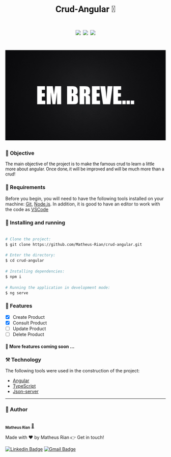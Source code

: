<h1 style="font-family: roboto;" align='center'>Crud-Angular 🚀</h1>

<h1 style="font-family: roboto;" align='center'>
  <img src='https://img.shields.io/static/v1?label=status&message=Desenvolvimento&color=ffd700&style=for-the-badge&logo=angular'></img>
  <img src='https://img.shields.io/static/v1?label=CrudAngular&message=1.0v&color=4169E1&style=for-the-badge&logo=angular'></img>
  <img src='https://img.shields.io/static/v1?label=Prox&message=1.1v&color=2E8B57&style=for-the-badge&logo=angular'></img>
</h1>

<h1 style="font-family: roboto;" align='center'>
  <img src='./src/assets/embreve.jpg'></img>
</h1>


### :pushpin: Objective

<p style="font-family: roboto;">The main objective of the project is to make the famous crud to learn a little more about angular. Once done, it will be improved and will be much more than a crud! </p>

### :hammer: Requirements

Before you begin, you will need to have the following tools installed on your machine:
[Git](https://git-scm.com), [Node.js](https://nodejs.org/en/). 
In addition, it is good to have an editor to work with the code as [VSCode](https://code.visualstudio.com/)


### :rocket: Installing and running

```bash

# Clone the project:
$ git clone https://github.com/Matheus-Rian/crud-angular.git

# Enter the directory:
$ cd crud-angular
  
# Installing dependencies:
$ npm i

# Running the application in development mode:
$ ng serve
``` 

### 🏁 Features 

- [X] Create Product
- [X] Consult Product
- [ ] Update Product
- [ ] Delete Product

#### :construction: More features coming soon ...

### ⚒️ Technology

The following tools were used in the construction of the project:

- [Angular](https://angular.io/)
- [TypeScript](https://www.typescriptlang.org/)
- [Json-server](https://github.com/typicode/json-server)
---
### :trident: Author 

<a href="https://www.linkedin.com/in/matheus-rian-19b81a183/">
 <img style="border-radius: 50%;" src="https://avatars0.githubusercontent.com/u/53922139?s=460&u=78916fa8ef722becba440780b3f5756e66507bb7&v=4" width="100px;" alt=""/>
 <br />
 <sub><b>Matheus Rian</b></sub></a> <a href="https://www.linkedin.com/in/matheus-rian-19b81a183/" title="MatheusRian">🚀</a>


Made with ❤️ by Matheus Rian :point_right: Get in touch!

[![Linkedin Badge](https://img.shields.io/badge/-Matheus-blue?style=flat-square&logo=Linkedin&logoColor=white&link=https://www.linkedin.com/in/tgmarinho/)](https://www.linkedin.com/in/matheus-rian-19b81a183/) [![Gmail Badge](https://img.shields.io/badge/-souzamatheusrian@gmail.com-c14438?style=flat-square&logo=Gmail&logoColor=white&link=mailto:souzamatheusrian@gmail.com)](souzamatheusrian@gmail.com)
